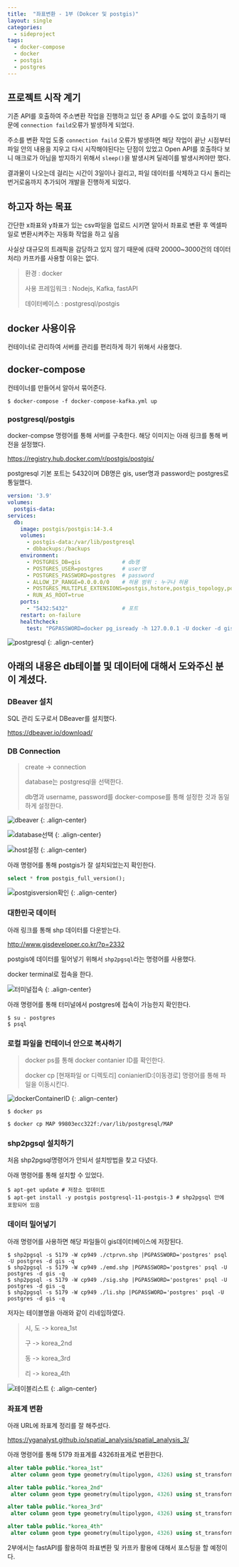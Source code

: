 ```yaml
---
title:  "좌표변환 - 1부 (Dokcer 및 postgis)"
layout: single
categories:
  - sideproject
tags:
  - docker-compose
  - docker
  - postgis
  - postgres
---
```

## 프로젝트 시작 계기
기존 API를 호출하여 주소변환 작업을 진행하고 있던 중 API를 수도 없이 호출하기 때문에 `connection faild`오류가 발생하게 되었다. 

주소를 변환 작업 도중 `connection faild` 오류가 발생하면 해당 작업이 끝난 시점부터 파일 안의 내용을 지우고 다시 시작해야된다는 단점이 있었고 Open API를 호출하다 보니 매크로가 아님을 방지하기 위해서 `sleep()`을 발생시켜 딜레이를 발생시켜야만 했다.

결과물이 나오는데 걸리는 시간이 3일이나 걸리고, 파일 데이터를 삭제하고 다시 돌리는 번거로움까지 추가되어 개발을 진행하게 되었다.

## 하고자 하는 목표
간단한 x좌표와 y좌표가 있는 csv파일을 업로드 시키면 알아서 좌표로 변환 후 엑셀파일로 변환시켜주는 자동화 작업을 하고 싶음

사실상 대규모의 트래픽을 감당하고 있지 않기 때문에 (대략 20000~3000건의 데이터 처리) 카프카를 사용할 이유는 없다.

> 환경 : docker
>
> 사용 프레임워크 : Nodejs, Kafka, fastAPI
>
> 데이터베이스 : postgresql/postgis

## docker 사용이유
컨테이너로 관리하여 서버를 관리를 편리하게 하기 위해서 사용했다.

## docker-compose
컨테이너를 만들어서 알아서 묶어준다.

```shell
$ docker-compose -f docker-compose-kafka.yml up
```

### postgresql/postgis
docker-compse 명령어를 통해 서버를 구축한다. 해당 이미지는 아래 링크를 통해 버전을 설정했다.

https://registry.hub.docker.com/r/postgis/postgis/

postgresql 기본 포트는 5432이며 DB명은 gis, user명과 password는 postgres로 통일했다.

```yml
version: '3.9'
volumes:
  postgis-data:
services:
  db:
    image: postgis/postgis:14-3.4
    volumes:
      - postgis-data:/var/lib/postgresql
      - dbbackups:/backups
    environment:
      - POSTGRES_DB=gis             # db명
      - POSTGRES_USER=postgres      # user명
      - POSTGRES_PASSWORD=postgres  # password
      - ALLOW_IP_RANGE=0.0.0.0/0    # 허용 범위 : 누구나 허용
      - POSTGRES_MULTIPLE_EXTENSIONS=postgis,hstore,postgis_topology,postgis_raster,pgrouting
      - RUN_AS_ROOT=true
    ports:
      - "5432:5432"                 # 포트
    restart: on-failure
    healthcheck:
      test: "PGPASSWORD=docker pg_isready -h 127.0.0.1 -U docker -d gis"
```

![postgresql](https://github.com/kimhyunso/kimhyunso.github.io/assets/87798982/168b3f5c-cbac-4967-a8f9-267dc5eef96a)
{: .align-center}

## 아래의 내용은 db테이블 및 데이터에 대해서 도와주신 분이 계셨다.

### DBeaver 설치
SQL 관리 도구로서 DBeaver를 설치했다.

https://dbeaver.io/download/


### DB Connection

> create -> connection
>
> database는 postgresql을 선택한다.
>
> db명과 username, password를 docker-compose를 통해 설정한 것과 동일하게 설정한다.

![dbeaver](https://github.com/kimhyunso/kimhyunso.github.io/assets/87798982/f301e1e0-aaeb-43e3-ae01-1c7e940c3416)
{: .align-center}


![database선택](https://github.com/kimhyunso/kimhyunso.github.io/assets/87798982/88c1f88c-c5b4-4491-9729-029fd4a5a04a)
{: .align-center}


![host설정](https://github.com/kimhyunso/kimhyunso.github.io/assets/87798982/9cbd772a-59ca-4673-9244-abc8e53409ab)
{: .align-center}

아래 명령어를 통해 postgis가 잘 설치되었는지 확인한다.

```sql
select * from postgis_full_version();
```

![postgisversion확인](https://github.com/kimhyunso/kimhyunso.github.io/assets/87798982/c833516d-e11d-4b48-9e4c-625dc67352b9)
{: .align-center}

### 대한민국 데이터

아래 링크를 통해 shp 데이터를 다운받는다.

http://www.gisdeveloper.co.kr/?p=2332

postgis에 데이터를 밀어넣기 위해서 `shp2pgsql`라는 명령어를 사용했다.

docker terminal로 접속을 한다.

![터미널접속](https://github.com/kimhyunso/kimhyunso.github.io/assets/87798982/70db2239-9f4f-49f5-9212-232131e4ec69)
{: .align-center}

아래 명령어를 통해 터미널에서 postgres에 접속이 가능한지 확인한다.

```shell
$ su - postgres
$ psql
```

### 로컬 파일을 컨테이너 안으로 복사하기
> docker ps를 통해 docker contanier ID를 확인한다.
>
> docker cp [현재파일 or 디렉토리] conianierID:[이동경로] 명령어를 통해 파일을 이동시킨다.

![dockerContainerID](https://github.com/kimhyunso/kimhyunso.github.io/assets/87798982/aab17f2a-0619-438e-bb54-5d170d74906d)
{: .align-center}

```shell
$ docker ps

$ docker cp MAP 99803ecc322f:/var/lib/postgresql/MAP
```

### shp2pgsql 설치하기
처음 shp2pgsql명령어가 안되서 설치방법을 찾고 다녔다.

아래 명령어를 통해 설치할 수 있었다.

```shell
$ apt-get update # 저장소 업데이트
$ apt-get install -y postgis postgresql-11-postgis-3 # shp2pgsql 안에 포함되어 있음
```

### 데이터 밀어넣기
아래 명령어를 사용하면 해당 파일들이 gis데이터베이스에 저장된다.

```shell
$ shp2pgsql -s 5179 -W cp949 ./ctprvn.shp |PGPASSWORD='postgres' psql -U postgres -d gis -q
$ shp2pgsql -s 5179 -W cp949 ./emd.shp |PGPASSWORD='postgres' psql -U postgres -d gis -q
$ shp2pgsql -s 5179 -W cp949 ./sig.shp |PGPASSWORD='postgres' psql -U postgres -d gis -q
$ shp2pgsql -s 5179 -W cp949 ./li.shp |PGPASSWORD='postgres' psql -U postgres -d gis -q
```
저자는 테이블명을 아래와 같이 리네임하였다.

> 시, 도 -> korea_1st
> 
> 구 -> korea_2nd
>
> 동 -> korea_3rd
>
> 리 -> korea_4th

![테이블리스트](https://github.com/kimhyunso/kimhyunso.github.io/assets/87798982/2cc93df7-23da-43d5-9780-109d140fa726)
{: .align-center}


### 좌표계 변환
아래 URL에 좌표계 정리를 잘 해주셨다.

https://yganalyst.github.io/spatial_analysis/spatial_analysis_3/

아래 명령어를 통해 5179 좌표계를 4326좌표계로 변환한다.

```sql
alter table public."korea_1st"
 alter column geom type geometry(multipolygon, 4326) using st_transform(st_setsrid(geom, 5179), 4326);

alter table public."korea_2nd"
 alter column geom type geometry(multipolygon, 4326) using st_transform(st_setsrid(geom, 5179), 4326);

alter table public."korea_3rd"
 alter column geom type geometry(multipolygon, 4326) using st_transform(st_setsrid(geom, 5179), 4326);

alter table public."korea_4th"
 alter column geom type geometry(multipolygon, 4326) using st_transform(st_setsrid(geom, 5179), 4326);
```


2부에서는 fastAPI를 활용하여 좌표변환 및 카프카 활용에 대해서 포스팅을 할 예정이다.



















